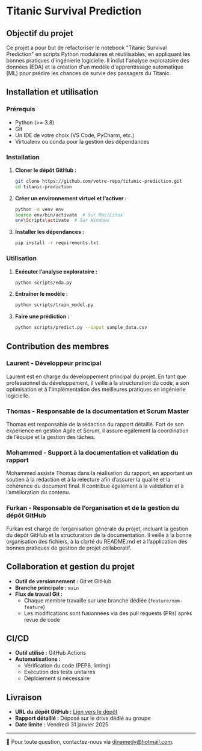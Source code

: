 # Titanic Survival Prediction

## Objectif du projet

Ce projet a pour but de refactoriser le notebook "Titanic Survival Prediction" en scripts Python modulaires et réutilisables, en appliquant les bonnes pratiques d'ingénierie logicielle. Il inclut l'analyse exploratoire des données (EDA) et la création d'un modèle d'apprentissage automatique (ML) pour prédire les chances de survie des passagers du Titanic.

## Installation et utilisation

### Prérequis

- Python (>= 3.8)
- Git
- Un IDE de votre choix (VS Code, PyCharm, etc.)
- Virtualenv ou conda pour la gestion des dépendances

### Installation

1. **Cloner le dépôt GitHub :**
   ```bash
   git clone https://github.com/votre-repo/titanic-prediction.git
   cd titanic-prediction
   ```
2. **Créer un environnement virtuel et l’activer :**
   ```bash
   python -m venv env
   source env/bin/activate  # Sur Mac/Linux
   env\Scripts\activate  # Sur Windows
   ```
3. **Installer les dépendances :**
   ```bash
   pip install -r requirements.txt
   ```

### Utilisation

1. **Exécuter l’analyse exploratoire :**
   ```bash
   python scripts/eda.py
   ```
2. **Entraîner le modèle :**
   ```bash
   python scripts/train_model.py
   ```
3. **Faire une prédiction :**
   ```bash
   python scripts/predict.py --input sample_data.csv
   ```

## Contribution des membres

### Laurent - Développeur principal

Laurent est en charge du développement principal du projet. En tant que professionnel du développement, il veille à la structuration du code, à son optimisation et à l'implémentation des meilleures pratiques en ingénierie logicielle.

### Thomas - Responsable de la documentation et Scrum Master

Thomas est responsable de la rédaction du rapport détaillé. Fort de son expérience en gestion Agile et Scrum, il assure également la coordination de l’équipe et la gestion des tâches.

### Mohammed - Support à la documentation et validation du rapport

Mohammed assiste Thomas dans la réalisation du rapport, en apportant un soutien à la rédaction et à la relecture afin d’assurer la qualité et la cohérence du document final. Il contribue également à la validation et à l’amélioration du contenu.

### Furkan - Responsable de l’organisation et de la gestion du dépôt GitHub

Furkan est chargé de l’organisation générale du projet, incluant la gestion du dépôt GitHub et la structuration de la documentation. Il veille à la bonne organisation des fichiers, à la clarté du README.md et à l’application des bonnes pratiques de gestion de projet collaboratif.

## Collaboration et gestion du projet

- **Outil de versionnement :** Git et GitHub
- **Branche principale :** `main`
- **Flux de travail Git :**
  - Chaque membre travaille sur une branche dédiée (`feature/nom-feature`)
  - Les modifications sont fusionnées via des pull requests (PRs) après revue de code

## CI/CD

- **Outil utilisé :** GitHub Actions
- **Automatisations :**
  - Vérification du code (PEP8, linting)
  - Exécution des tests unitaires
  - Déploiement si nécessaire

## Livraison

- **URL du dépôt GitHub :** [Lien vers le dépôt](https://github.com/votre-repo/titanic-prediction)
- **Rapport détaillé :** Déposé sur le drive dédié au groupe
- **Date limite :** Vendredi 31 janvier 2025

---

📩 Pour toute question, contactez-nous via [dinamedy@hotmail.com](mailto:dinamedy@hotmail.com).

